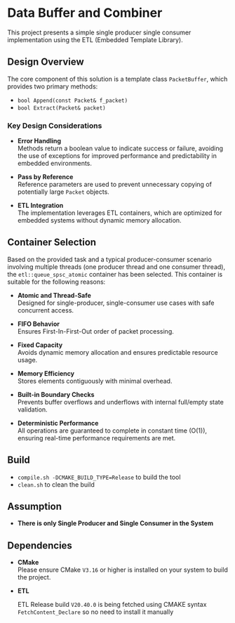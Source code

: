 # Data Buffer and Combiner

This project presents a simple single producer single consumer implementation using the ETL (Embedded Template Library).

## Design Overview

The core component of this solution is a template class `PacketBuffer`, which provides two primary methods:

- `bool Append(const Packet& f_packet)`
- `bool Extract(Packet& packet)`

### Key Design Considerations

- **Error Handling**  
  Methods return a boolean value to indicate success or failure, avoiding the use of exceptions for improved performance and predictability in embedded environments.

- **Pass by Reference**  
  Reference parameters are used to prevent unnecessary copying of potentially large `Packet` objects.

- **ETL Integration**  
  The implementation leverages ETL containers, which are optimized for embedded systems without dynamic memory allocation.

## Container Selection

Based on the provided task and a typical producer-consumer scenario involving multiple threads (one producer thread and one consumer thread), the `etl::queue_spsc_atomic` container has been selected. This container is suitable for the following reasons:

- **Atomic and Thread-Safe**  
  Designed for single-producer, single-consumer use cases with safe concurrent access.

- **FIFO Behavior**  
  Ensures First-In-First-Out order of packet processing.

- **Fixed Capacity**  
  Avoids dynamic memory allocation and ensures predictable resource usage.

- **Memory Efficiency**  
  Stores elements contiguously with minimal overhead.

- **Built-in Boundary Checks**  
  Prevents buffer overflows and underflows with internal full/empty state validation.

- **Deterministic Performance**  
  All operations are guaranteed to complete in constant time (O(1)), ensuring real-time performance requirements are met.

## Build
- `compile.sh -DCMAKE_BUILD_TYPE=Release` to build the tool
- `clean.sh` to clean the build

## Assumption

- **There is only Single Producer and Single Consumer in the System**

## Dependencies

- **CMake**  
  Please ensure CMake `V3.16` or higher is installed on your system to build the project.

- **ETL**

  ETL Release build `V20.40.0` is being fetched using CMAKE syntax `FetchContent_Declare` so no need to install it manually
